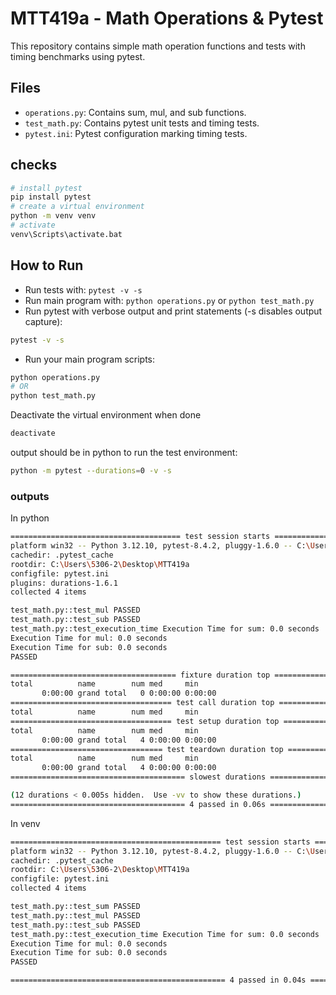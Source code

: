 # MTT419a - Math Operations & Pytest

This repository contains simple math operation functions and tests with timing benchmarks using pytest.

## Files

- `operations.py`: Contains sum, mul, and sub functions.
- `test_math.py`: Contains pytest unit tests and timing tests.
- `pytest.ini`: Pytest configuration marking timing tests.

## checks
```bash
# install pytest
pip install pytest
# create a virtual environment
python -m venv venv
# activate
venv\Scripts\activate.bat

```

## How to Run

- Run tests with: `pytest -v -s`
- Run main program with: `python operations.py` or `python test_math.py`
- Run pytest with verbose output and print statements (-s disables output capture):
```bash
pytest -v -s
```
- Run your main program scripts:
```bash
python operations.py
# OR
python test_math.py
```
Deactivate the virtual environment when done
```bash
deactivate
```
output should be in python to run the test environment:
```bash
python -m pytest --durations=0 -v -s
````
### outputs
In python
```bash
====================================== test session starts ======================================
platform win32 -- Python 3.12.10, pytest-8.4.2, pluggy-1.6.0 -- C:\Users\5306-2\AppData\Local\Microsoft\WindowsApps\PythonSoftwareFoundation.Python.3.12_qbz5n2kfra8p0\python.exe
cachedir: .pytest_cache
rootdir: C:\Users\5306-2\Desktop\MTT419a
configfile: pytest.ini
plugins: durations-1.6.1
collected 4 items

test_math.py::test_mul PASSED
test_math.py::test_sub PASSED
test_math.py::test_execution_time Execution Time for sum: 0.0 seconds
Execution Time for mul: 0.0 seconds
Execution Time for sub: 0.0 seconds
PASSED

===================================== fixture duration top ====================================== 
total          name        num med     min
       0:00:00 grand total   0 0:00:00 0:00:00
==================================== test call duration top ===================================== 
total          name        num med     min
==================================== test setup duration top ==================================== 
total          name        num med     min
       0:00:00 grand total   4 0:00:00 0:00:00
================================== test teardown duration top =================================== 
total          name        num med     min
       0:00:00 grand total   4 0:00:00 0:00:00
======================================= slowest durations ======================================= 

(12 durations < 0.005s hidden.  Use -vv to show these durations.)
======================================= 4 passed in 0.06s ======================================= 
```


In venv
```bash
=============================================== test session starts ================================================
platform win32 -- Python 3.12.10, pytest-8.4.2, pluggy-1.6.0 -- C:\Users\5306-2\Desktop\MTT419a\venv\Scripts\python.exe
cachedir: .pytest_cache
rootdir: C:\Users\5306-2\Desktop\MTT419a
configfile: pytest.ini
collected 4 items

test_math.py::test_sum PASSED
test_math.py::test_mul PASSED
test_math.py::test_sub PASSED
test_math.py::test_execution_time Execution Time for sum: 0.0 seconds
Execution Time for mul: 0.0 seconds
Execution Time for sub: 0.0 seconds
PASSED

================================================ 4 passed in 0.04s =================================================
```
